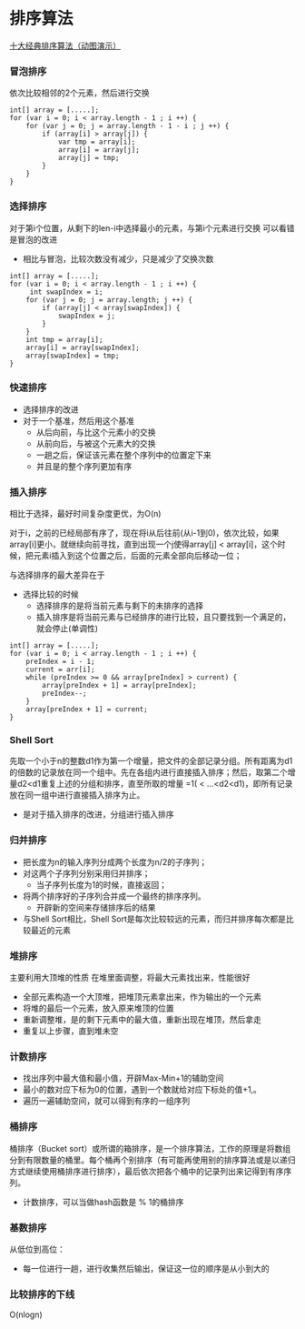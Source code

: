 # 排序算法

[十大经典排序算法（动图演示）](https://www.cnblogs.com/onepixel/articles/7674659.html)

### 冒泡排序
依次比较相邻的2个元素，然后进行交换
~~~
int[] array = [.....];
for (var i = 0; i < array.length - 1 ; i ++) {
​    for (var j = 0; j = array.length - 1 - i ; j ++) {
​        if (array[i] > array[j]) {
​            var tmp = array[i];
​            array[i] = array[j];
​            array[j] = tmp;
​        }
​    }
}
~~~

### 选择排序
对于第i个位置，从剩下的len-i中选择最小的元素，与第i个元素进行交换
可以看错是冒泡的改进
+ 相比与冒泡，比较次数没有减少，只是减少了交换次数
~~~
int[] array = [.....];
for (var i = 0; i < array.length - 1 ; i ++) {
     int swapIndex = i;
​    for (var j = 0; j = array.length; j ++) {
​        if (array[j] < array[swapIndex]) {
​            swapIndex = j;
​        }
​    }
	int tmp = array[i];
	array[i] = array[swapIndex];
	array[swapIndex] = tmp;
}
~~~

### 快速排序
+ 选择排序的改进
+ 对于一个基准，然后用这个基准
	+ 从后向前，与比这个元素小的交换
	+ 从前向后，与被这个元素大的交换
	+ 一趟之后，保证该元素在整个序列中的位置定下来
	+ 并且是的整个序列更加有序

### 插入排序
相比于选择，最好时间复杂度更优，为O(n)

对于i，之前的已经局部有序了，现在将i从后往前(从i-1到0)，依次比较，如果array[i]更小，就继续向前寻找，直到出现一个j使得array[j] < array[i]，这个时候，把元素i插入到这个位置之后，后面的元素全部向后移动一位；

与选择排序的最大差异在于
+ 选择比较的时候
	+ 选择排序的是将当前元素与剩下的未排序的选择
	+ 插入排序是将当前元素与已经排序的进行比较，且只要找到一个满足的，就会停止(单调性)

~~~
int[] array = [.....];
for (var i = 0; i < array.length - 1 ; i ++) {
	preIndex = i - 1;
    current = arr[i];
    while (preIndex >= 0 && array[preIndex] > current) {
    	array[preIndex + 1] = array[preIndex];
        preIndex--;
    }
    array[preIndex + 1] = current;
}
~~~

### Shell Sort
先取一个小于n的整数d1作为第一个增量，把文件的全部记录分组。所有距离为d1的倍数的记录放在同一个组中。先在各组内进行直接插入排序；然后，取第二个增量d2<d1重复上述的分组和排序，直至所取的增量  =1(  <  …<d2<d1)，即所有记录放在同一组中进行直接插入排序为止。
+ 是对于插入排序的改进，分组进行插入排序

### 归并排序
+ 把长度为n的输入序列分成两个长度为n/2的子序列；
+ 对这两个子序列分别采用归并排序；
	+ 当子序列长度为1的时候，直接返回；
+ 将两个排序好的子序列合并成一个最终的排序序列。
	+ 开辟新的空间来存储排序后的结果
+ 与Shell Sort相比，Shell Sort是每次比较较远的元素，而归并排序每次都是比较最近的元素

### 堆排序
主要利用大顶堆的性质
在堆里面调整，将最大元素找出来，性能很好
+ 全部元素构造一个大顶堆，把堆顶元素拿出来，作为输出的一个元素
+ 将堆的最后一个元素，放入原来堆顶的位置
+ 重新调整堆，是的剩下元素中的最大值，重新出现在堆顶，然后拿走
+ 重复以上步骤，直到堆未空

### 计数排序
+ 找出序列中最大值和最小值，开辟Max-Min+1的辅助空间
+ 最小的数对应下标为0的位置，遇到一个数就给对应下标处的值+1,。
+ 遍历一遍辅助空间，就可以得到有序的一组序列

### 桶排序
桶排序（Bucket sort）或所谓的箱排序，是一个排序算法，工作的原理是将数组分到有限数量的桶里。每个桶再个别排序（有可能再使用别的排序算法或是以递归方式继续使用桶排序进行排序），最后依次把各个桶中的记录列出来记得到有序序列。
+ 计数排序，可以当做hash函数是 % 1的桶排序

### 基数排序
从低位到高位：
+ 每一位进行一趟，进行收集然后输出，保证这一位的顺序是从小到大的

### 比较排序的下线
O(nlogn)









